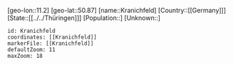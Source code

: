 ﻿---
location: [50.87,11.2]
mapzoom: [7,12] 
mapmarker: city 
type: City
tags:
- geo/City


SpocWebEntityId: 31614
isDeleted: false
confidential: public

---
[geo-lon::11.2]
[geo-lat::50.87]
[name::Kranichfeld]
[Country::[[Germany]]]
[State::[[../../Thüringen]]]
[Population::]
[Unknown::]


```leaflet
id: Kranichfeld
coordinates: [[Kranichfeld]]
markerFile: [[Kranichfeld]]
defaultZoom: 11 
maxZoom: 18
```
